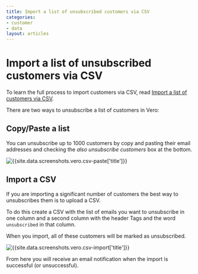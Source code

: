 ```yaml
---
title: Import a list of unsubscribed customers via CSV
categories:
- customer
- data
layout: articles
---
```


# Import a list of unsubscribed customers via CSV

To learn the full process to import customers via CSV, read [Import a list of customers via CSV](/articles/import-a-list-of-customers-via-csv.html).

There are two ways to unsubscribe a list of customers in Vero:

## Copy/Paste a list

You can unsubscribe up to 1000 customers by copy and pasting their email addresses and checking the *also unsubscribe customers* box at the bottom.

![{{site.data.screenshots.vero.csv-paste['title']}}]({{site.data.screenshots.vero.csv-paste.image}})

## Import a CSV

If you are importing a significant number of customers the best way to unsubscribes them is to upload a CSV.

To do this create a CSV with the list of emails you want to unsubscribe in one column and a second column with the header Tags and the word `unsubscribed` in that column.

When you import, all of these customers will be marked as unsubscribed.

![{{site.data.screenshots.vero.csv-import['title']}}]({{site.data.screenshots.vero.csv-import.image}})

From here you will receive an email notification when the import is successful (or unsuccessful).